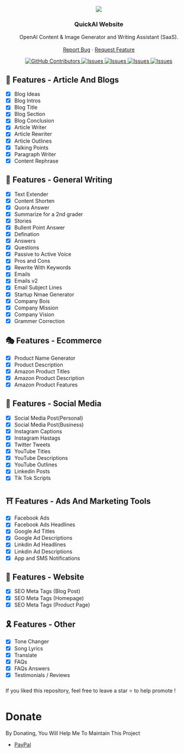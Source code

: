 
<center><img src="https://capsule-render.vercel.app/api?type=waving&color=gradient&height=200&section=header&text=QuickAI&fontSize=80&fontAlignY=35&animation=twinkling&fontColor=gradient" /></center>
        

<!-- PROJECT LOGO -->
  <h3 align="center">QuickAI Website</h3>

  <p align="center">
    OpenAI Content & Image Generator and Writing Assistant (SaaS).
    <br />
    <br />
    <a href="https://github.com/BeingErebus/QUICKAI-2.3/issues">Report Bug</a>
    ·
    <a href="https://github.com/BeingErebus/QUICKAI-2.3/issues">Request Feature</a>
  </p>
</p>
<!-- ABOUT THE PROJECT -->

<p align="center">
  <a href="https://github.com/BeingErebus/QUICKAI-2.3/graphs/contributors">
    <img alt="GitHub Contributors" src="https://img.shields.io/github/contributors/sahilarun/QUICKAI-2.3" />
  </a>
  <a href="https://github.com/BeingErebus/QUICKAI-2.3/issues">
    <img alt="Issues" src="https://img.shields.io/github/issues/sahilarun/QUICKAI-2.3" />
  </a>
  <a href="https://github.com/BeingErebus/QUICKAI-2.3/blob/master/LICENSE">
    <img alt="Issues" src="https://img.shields.io/github/license/sahilarun/QUICKAI-2.3" />
  </a>
  <a href="https://github.com/BeingErebus/QUICKAI-2.3/pulls">
    <img alt="Issues" src="https://img.shields.io/github/issues-pr-closed/sahilarun/QUICKAI-2.3" />
  </a>
  <a href="https://github.com/BeingErebus/QUICKAI-2.3/commits">
    <img alt="Issues" src="https://img.shields.io/github/last-commit/sahilarun/QUICKAI-2.3" />
  </a>
</p>

## 🌟 Features - Article And Blogs
- [x] Blog Ideas
- [X] Blog Intros
- [x] Blog Title
- [x] Blog Section
- [x] Blog Conclusion
- [x] Article Writer
- [x] Article Rewriter
- [x] Article Outlines
- [x] Talking Points
- [x] Paragraph Writer
- [x] Content Rephrase

## 🥀 Features - General Writing
- [x] Text Extender
- [X] Content Shorten
- [x] Quora Answer
- [x] Summarize for a 2nd grader
- [x] Stories
- [x] Bullent Point Answer
- [x] Defination
- [x] Answers
- [x] Questions
- [x] Passive to Active Voice
- [x] Pros and Cons
- [x] Rewrite With Keywords
- [x] Emails
- [x] Emails v2
- [x] Email Subject Lines
- [x] Startup Nmae Generator
- [x] Company Bois
- [x] Company Mission
- [x] Company Vision
- [x] Grammer Correction

## 🎭 Features - Ecommerce
- [x] Product Name Generator
- [X] Product Description
- [x] Amazon Product Titles
- [x] Amazon Product Description
- [x] Amazon Product Features

## 💫 Features - Social Media
- [x] Social Media Post(Personal)
- [X] Social Media Post(Business)
- [x] Instagram Captions
- [x] Instagram Hastags
- [x] Twitter Tweets
- [x] YouTube Titles
- [x] YouTube Descriptions
- [x] YouTube Outlines
- [x] Linkedin Posts
- [x] Tik Tok Scripts

## ⛩️ Features - Ads And Marketing Tools
- [x] Facebook Ads
- [X] Facebook Ads Headlines
- [x] Google Ad Titles
- [x] Google Ad Descriptions
- [x] Linkdin Ad Headlines
- [x] Linkdin Ad Descriptions
- [x] App and SMS Notifications

## 🎈 Features - Website
- [x] SEO Meta Tags (Blog Post)
- [X] SEO Meta Tags (Homepage)
- [x] SEO Meta Tags (Product Page)

## 🎗️ Features - Other
- [x] Tone Changer
- [X] Song Lyrics
- [x] Translate
- [x] FAQs
- [x] FAQs Answers
- [x] Testimonials / Reviews

###
If you liked this repository, feel free to leave a star ⭐ to help promote !


# Donate

 By Donating, You Will Help Me To Maintain This Project 

- [PayPal](https://www.paypal.me/SahilArun0)



[version-shield]: https://img.shields.io/github/package-json/v/sahilarun/QUICKAI-2.3?style=for-the-badge
[version-url]: https://github.com/BeingErebus/QUICKAI-2.3
[contributors-shield]: https://img.shields.io/github/contributors/sahilarun/QUICKAI-2.3.svg?style=for-the-badge
[contributors-url]: https://github.com/BeingErebus/QUICKAI-2.3/graphs/contributors
[forks-shield]: https://img.shields.io/github/forks/sahilarun/QUICKAI-2.3.svg?style=for-the-badge
[forks-url]: https://github.com/BeingErebus/QUICKAI-2.3/network/members
[stars-shield]: https://img.shields.io/github/stars/sahilarun/QUICKAI-2.3.svg?style=for-the-badge
[stars-url]: https://github.com/BeingErebus/QUICKAI-2.3/stargazers
[issues-shield]: https://img.shields.io/github/issues/sahilarun/QUICKAI-2.3.svg?style=for-the-badge
[issues-url]: https://github.com/BeingErebus/QUICKAI-2.3/issues
[license-shield]: https://img.shields.io/github/license/sahilarun/QUICKAI-2.3.svg?style=for-the-badge
[license-url]: https://github.com/BeingErebus/QUICKAI-2.3/blob/master/LICENSE
